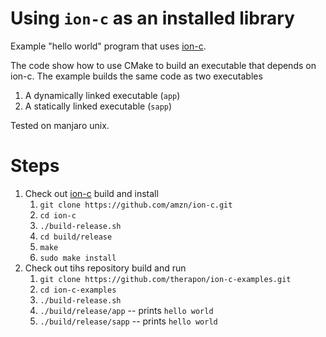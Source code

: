 
# Using `ion-c` as an installed library 

Example "hello world" program that uses
[ion-c](https://github.com/amzn/ion-c).

The code show how to use CMake to build an executable that depends
on ion-c. The example builds the same code as two executables

1. A dynamically linked executable (`app`)
1. A statically linked executable (`sapp`)

Tested on manjaro unix. 

# Steps 

1. Check out [ion-c](https://github.com/amzn/ion-c) build and install 
    1. `git clone https://github.com/amzn/ion-c.git`
    1. `cd ion-c` 
    1. `./build-release.sh`
    1. `cd build/release`
    1. `make`
    1. `sudo make install`
1. Check out tihs repository build and run 
    1. `git clone https://github.com/therapon/ion-c-examples.git`
    1. `cd ion-c-examples`
    1. `./build-release.sh`
    1. `./build/release/app` -- prints `hello world`
    1. `./build/release/sapp` -- prints `hello world`
